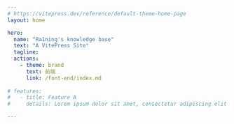 ```yaml
---
# https://vitepress.dev/reference/default-theme-home-page
layout: home

hero:
  name: "Ra1ning's knowledge base"
  text: "A VitePress Site"
  tagline: 
  actions:
    - theme: brand
      text: 前端
      link: /font-end/index.md
   
# features:
#   - title: Feature A
#     details: Lorem ipsum dolor sit amet, consectetur adipiscing elit

---
```


